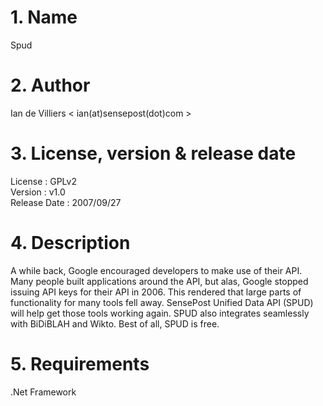 # 1. Name  
Spud

# 2. Author  
Ian de Villiers < ian(at)sensepost(dot)com >

# 3. License, version & release date  
License : GPLv2  
Version : v1.0  
Release Date : 2007/09/27

# 4. Description  
A while back, Google encouraged developers to make use of their API. Many people built applications around the API, but alas, Google stopped issuing API keys for their API in 2006. This rendered that large parts of functionality for many tools fell away. SensePost Unified Data API (SPUD) will help get those tools working again. SPUD also integrates seamlessly with BiDiBLAH and Wikto. Best of all, SPUD is free.

# 5. Requirements  
.Net Framework
